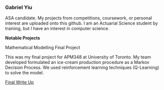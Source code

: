 ### Gabriel Yiu

ASA candidate. My projects from competitions, coursework, or personal interest are uploaded onto this github.
I am an Actuarial Science student by training, but I have an interest in computer science.

**Notable Projects**

Mathematical Modelling Final Project

This was my final project for APM348 at University of Toronto. My team developed formulated an ice-cream production procedure
as a Markov Decision Process. We used reinforcement learning techniques (Q-Learning) to solve the model.

<a href="APM348_OR_Proj/APM348Final report - (Jan 13, 2021).pdf"> Final Write Up </a>
